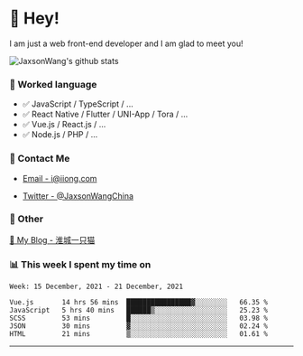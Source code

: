 # 👋 Hey!

I am just a web front-end developer and I am glad to meet you!

![JaxsonWang's github stats](https://github-readme-stats.vercel.app/api?username=JaxsonWang&&show_icons=true&&title_color=1abc9c&&icon_color=1abc9c)


### 📝 Worked language

- ✅ JavaScript / TypeScript / ...
- ✅ React Native / Flutter / UNI-App / Tora / ...
- ✅ Vue.js / React.js / ...
- ✅ Node.js / PHP / ...

### 📮 Contact Me

- [Email - i@iiong.com](mailto:i@iiong.com)

- [Twitter - @JaxsonWangChina](https://twitter.com/JaxsonWangChina)

### 🤪 Other

[📌 My Blog - 淮城一只猫](https://iiong.com)

### 📊 This week I spent my time on

<!--START_SECTION:waka-->
```text
Week: 15 December, 2021 - 21 December, 2021

Vue.js       14 hrs 56 mins  ████████████████▓░░░░░░░░   66.35 % 
JavaScript   5 hrs 40 mins   ██████▒░░░░░░░░░░░░░░░░░░   25.23 % 
SCSS         53 mins         █░░░░░░░░░░░░░░░░░░░░░░░░   03.98 % 
JSON         30 mins         ▓░░░░░░░░░░░░░░░░░░░░░░░░   02.24 % 
HTML         21 mins         ▒░░░░░░░░░░░░░░░░░░░░░░░░   01.61 % 
```
<!--END_SECTION:waka-->

---
